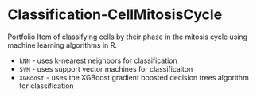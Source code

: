 # Classification-CellMitosisCycle
Portfolio Item of classifying cells by their phase in the mitosis cycle using machine learning algorithms in R.

* `kNN` - uses k-nearest neighbors for classification
* `SVM` - uses support vector machines for classificaiton
* `XGBoost` - uses the XGBoost gradient boosted decision trees algorithm for classification
